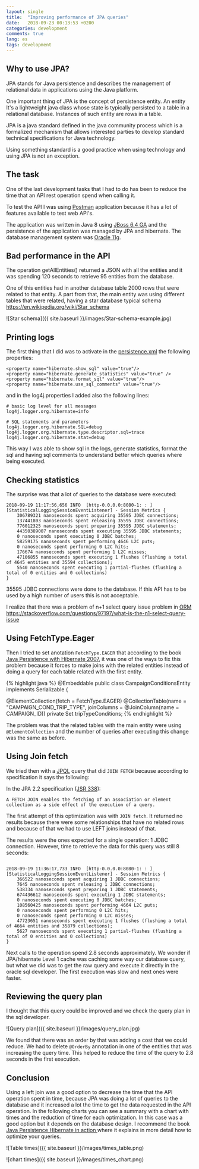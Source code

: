 ```yaml
---
layout: single
title:  "Improving performance of JPA queries"
date:   2018-09-23 00:13:53 +0200
categories: development
comments: true
lang: es
tags: development
---
```


Why to use JPA?
-------------------------
JPA stands for Java persistence and describes the management of relational data in applications using the Java platform.

One important thing of JPA is the concept of persistence entity. An entity It's a lightweight java class whose state is typically persisted to a table in a relational database. Instances of such entity are rows in a table.

JPA is a java standard defined in the java community process which is a formalized mechanism that allows interested parties to develop standard technical specifications for Java technology.

Using something standard is a good practice when using technology and using JPA is not an exception.

The task
-------------------------
One of the last development tasks that I had to do has been to reduce the time that an API rest operation spend when calling it.

To test the API I was using <a href="https://www.getpostman.com/">Postman</a> application because it has a lot of features available to test web API's.

The application was written in Java 8 using <a href="https://access.redhat.com/documentation/en-us/red_hat_jboss_enterprise_application_platform/6.4/html/6.4.0_release_notes/index">JBoss 6.4 GA</a> and the persistence of the application was managed by JPA and hibernate. The database management system was <a href="https://en.wikipedia.org/wiki/Oracle_Database">Oracle 11g</a>.

Bad performance in the API
--------------------------
The operation getAllEntities() returned a JSON with all the entities and it was spending 120 seconds to retrieve 95 entities from the database.

One of this entities had in another database table 2000 rows that were related to that entity. A part from that, the main entity was using different tables that were related, having a star database typical schema <a href="https://en.wikipedia.org/wiki/Star_schema">https://en.wikipedia.org/wiki/Star_schema</a>

![Star schema]({{ site.baseurl }}/images/Star-schema-example.jpg)

Printing logs
-------------------------
The first thing that I did was to activate in the <a href="https://docs.oracle.com/cd/E16439_01/doc.1013/e13981/undejdev003.htm#CHDIDBBF">persistence.xml</a> the following properties:  

```
<property name="hibernate.show_sql" value="true"/>
<property name="hibernate.generate_statistics" value="true" />
<property name="hibernate.format_sql" value="true"/>
<property name="hibernate.use_sql_comments" value="true"/>
```

and in the log4j.properties I added also the following lines:

```
# basic log level for all messages
log4j.logger.org.hibernate=info

# SQL statements and parameters
log4j.logger.org.hibernate.SQL=debug
log4j.logger.org.hibernate.type.descriptor.sql=trace
log4j.logger.org.hibernate.stat=debug
```

This way I was able to show sql in the logs, generate statistics, format the sql and having sql comments to understand better which queries where being executed.

Checking statistics
---------------------------

The surprise was that a lot of queries to the database were executed:  

```
2018-09-19 11:17:56,656 INFO  [http-0.0.0.0:8080-1: : ] [StatisticalLoggingSessionEventListener] - Session Metrics {
    306789321 nanoseconds spent acquiring 35595 JDBC connections;
    137441803 nanoseconds spent releasing 35595 JDBC connections;
    776012325 nanoseconds spent preparing 35595 JDBC statements;
    44350389007 nanoseconds spent executing 35595 JDBC statements;
    0 nanoseconds spent executing 0 JDBC batches;
    58259175 nanoseconds spent performing 4646 L2C puts;
    0 nanoseconds spent performing 0 L2C hits;
    176674 nanoseconds spent performing 1 L2C misses;
    47106855 nanoseconds spent executing 1 flushes (flushing a total of 4645 entities and 35594 collections);
    5540 nanoseconds spent executing 1 partial-flushes (flushing a total of 0 entities and 0 collections)
}
```

35595 JDBC connections were done to the database. If this API has to be used by a high number of users this is not acceptable. 

I realize that there was a problem of n+1 select query issue problem in <a href="https://en.wikipedia.org/wiki/Object-relational_mapping">ORM</a> <a href="https://stackoverflow.com/questions/97197/what-is-the-n1-select-query-issue">https://stackoverflow.com/questions/97197/what-is-the-n1-select-query-issue</a>

Using FetchType.Eager
-----------------------

Then I tried to set anotation `FetchType.EAGER` that according to the book <a href="https://www.manning.com/books/java-persistence-with-hibernate">Java Persistence with Hibernate 2007</a>, it was one of the ways to fix this problem because it forces to make joins with the related entities instead of doing a query for each table related with the first entity.

{% highlight java %}
@Embeddable
public class CampaignConditionsEntity implements Serializable {

@ElementCollection(fetch = FetchType.EAGER)
@CollectionTable(name = "CAMPAIGN_COND_TRIP_TYPE", joinColumns = @JoinColumn(name = CAMPAIGN_ID))
private Set<TripTypeConditionEntity> tripTypeConditions;
{% endhighlight %}

The problem was that the related tables with the main entity were using `@ElementCollection` and the number of queries after executing this change was the same as before.

Using Join fetch
------------------------
We tried then with a <a href="https://es.wikipedia.org/wiki/Java_Persistence_Query_Language">JPQL</a> query that did `JOIN FETCH` because according to specification it says the following:

In the JPA 2.2 specification (<a href="http://download.oracle.com/otn-pub/jcp/persistence-2_2-mrel-spec/JavaPersistence.pdf?AuthParam=1537804209_8090f5eb50f5ef167e6551d97e04fa27">JSR 338</a>):

```
A FETCH JOIN enables the fetching of an association or element collection as a side effect of the execution of a query.
```

The first attempt of this optimization was with `JOIN fetch`. It returned no results because there were some relationships that have no related rows and because of that we had to use LEFT joins instead of that.

The results were the ones expected for a single operation: 1 JDBC connection. However, time to retrieve the data for this query was still 8 seconds:

```

2018-09-19 11:36:17,733 INFO  [http-0.0.0.0:8080-1: : ] [StatisticalLoggingSessionEventListener] - Session Metrics {
    366522 nanoseconds spent acquiring 1 JDBC connections;
    7645 nanoseconds spent releasing 1 JDBC connections;
    538334 nanoseconds spent preparing 1 JDBC statements;
    674436612 nanoseconds spent executing 1 JDBC statements;
    0 nanoseconds spent executing 0 JDBC batches;
    108560425 nanoseconds spent performing 4664 L2C puts;
    0 nanoseconds spent performing 0 L2C hits;
    0 nanoseconds spent performing 0 L2C misses;
    47723651 nanoseconds spent executing 1 flushes (flushing a total of 4664 entities and 35879 collections);
    5627 nanoseconds spent executing 1 partial-flushes (flushing a total of 0 entities and 0 collections)
}
```

Next calls to the operation spend 2.8 seconds approximately. We wonder if JPA/hibernate Level 1 cache was caching some way our database query, but what we did was to get the raw query and execute it directly in the oracle sql developer. The first execution was slow and next ones were faster.

Reviewing the query plan
-------------------------
I thought that this query could be improved and we check the query plan in the sql developer.

![Query plan]({{ site.baseurl }}/images/query_plan.jpg)

We found that there was an order by that was adding a cost that we could reduce. We had to delete `@OrderBy` annotation in one of the entities that was increasing the query time. This helped to reduce the time of the query to 2.8 seconds in the first execution.

Conclusion
--------------------------

Using a left join was a good option to decrease the time that the API operation spent in time, because JPA was doing a lot of queries to the database and it increased a lot the time to get the data requested in the API operation. 
In the following charts you can see a summary with a chart with times and the reduction of time for each optimization. In this case was a good option but it depends on the database design.
 I recommend the book <a href="https://www.amazon.com/Java-Persistence-Hibernate-Revised-Action/dp/1932394885/"> Java Persistence Hibernate in action </a> where it explains in more detail how to optimize your queries.

![Table times]({{ site.baseurl }}/images/times_table.png)

![chart times]({{ site.baseurl }}/images/times_chart.png)




